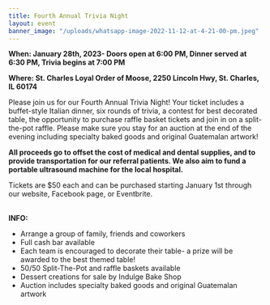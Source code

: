 ```yaml
---
title: Fourth Annual Trivia Night
layout: event
banner_image: "/uploads/whatsapp-image-2022-11-12-at-4-21-00-pm.jpeg"
---
```


**When: January 28th, 2023- Doors open at 6:00 PM, Dinner served at 6:30 PM, Trivia begins at 7:00 PM&nbsp;**

**Where: St. Charles Loyal Order of Moose, 2250 Lincoln Hwy, St. Charles, IL 60174**

Please join us for our Fourth Annual Trivia Night\! Your ticket includes a buffet-style Italian dinner, six rounds of trivia, a contest for best decorated table, the opportunity to purchase raffle basket tickets and join in on a split-the-pot raffle. Please make sure you stay for an auction at the end of the evening including specialty baked goods and original Guatemalan artwork\!&nbsp;

**All proceeds go to offset the cost of medical and dental supplies, and to provide transportation for our referral patients. We also aim to fund a portable ultrasound machine for the local hospital.&nbsp;**

Tickets are $50 each and can be purchased starting January 1st through our website, Facebook page, or Eventbrite.&nbsp;<br>​​​​​​

**INFO:&nbsp;**

* Arrange a group of family, friends and coworkers&nbsp;
* Full cash bar available&nbsp;
* Each team is encouraged to decorate their table- a prize will be awarded to the best themed table\!&nbsp;
* 50/50 Split-The-Pot and raffle baskets available
* Dessert creations for sale by Indulge Bake Shop&nbsp;
* Auction includes specialty baked goods and original Guatemalan artwork

&nbsp;